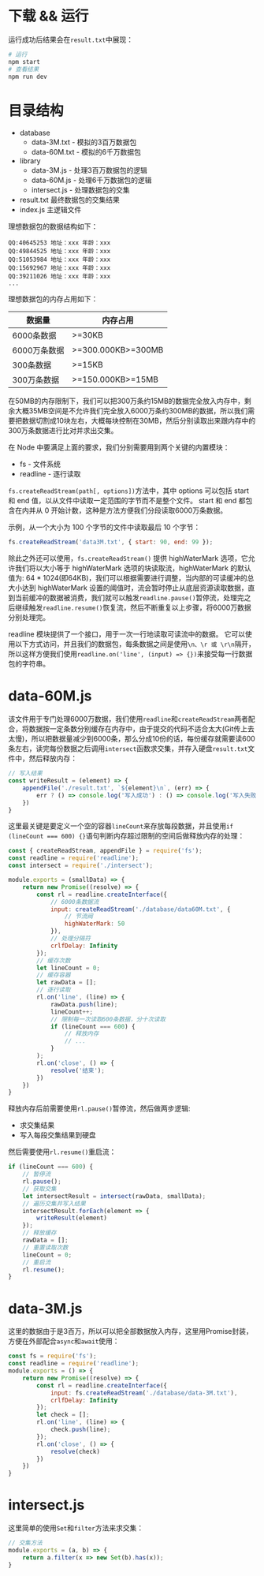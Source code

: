 # 下载 && 运行 

运行成功后结果会在`result.txt`中展现：
```bash
# 运行
npm start
# 查看结果
npm run dev
```

# 目录结构

- database
    - data-3M.txt - 模拟的3百万数据包
    - data-60M.txt - 模拟的6千万数据包
- library
    - data-3M.js - 处理3百万数据包的逻辑
    - data-60M.js - 处理6千万数据包的逻辑
    - intersect.js - 处理数据包的交集
- result.txt 最终数据包的交集结果
- index.js 主逻辑文件

理想数据包的数据结构如下：
```
QQ:40645253 地址：xxx 年龄：xxx
QQ:49844525 地址：xxx 年龄：xxx
QQ:51053984 地址：xxx 年龄：xxx
QQ:15692967 地址：xxx 年龄：xxx
QQ:39211026 地址：xxx 年龄：xxx
...
```
理想数据包的内存占用如下：

|数据量|内存占用|
|-|-|
|6000条数据|>=30KB|
|6000万条数据|>=300.000KB>=300MB|
|300条数据|>=15KB|
|300万条数据|>=150.000KB>=15MB|

在50MB的内存限制下，我们可以把300万条约15MB的数据完全放入内存中，剩余大概35MB空间是不允许我们完全放入6000万条约300MB的数据，所以我们需要把数据切割成10块左右，大概每块控制在30MB，然后分别读取出来跟内存中的300万条数据进行比对并求出交集。

在 Node 中要满足上面的要求，我们分别需要用到两个关键的内置模块：

- fs - 文件系统
- readline - 逐行读取

`fs.createReadStream(path[, options])`方法中，其中 options 可以包括 start 和 end 值，以从文件中读取一定范围的字节而不是整个文件。 start 和 end 都包含在内并从 0 开始计数，这种是方法方便我们分段读取6000万条数据。

示例，从一个大小为 100 个字节的文件中读取最后 10 个字节：
```js
fs.createReadStream('data3M.txt', { start: 90, end: 99 });
```

除此之外还可以使用，`fs.createReadStream()` 提供 highWaterMark 选项，它允许我们将以大小等于 highWaterMark 选项的块读取流，highWaterMark 的默认值为: 64 * 1024(即64KB)，我们可以根据需要进行调整，当内部的可读缓冲的总大小达到 highWaterMark 设置的阈值时，流会暂时停止从底层资源读取数据，直到当前缓冲的数据被消费，我们就可以触发`readline.pause()`暂停流，处理完之后继续触发`readline.resume()`恢复流，然后不断重复以上步骤，将6000万数据分别处理完。

readline 模块提供了一个接口，用于一次一行地读取可读流中的数据。 它可以使用以下方式访问，并且我们的数据包，每条数据之间是使用`\n、\r 或 \r\n`隔开，所以这样方便我们使用`readline.on('line', (input) => {})`来接受每一行数据包的字符串。

# data-60M.js

该文件用于专门处理6000万数据，我们使用`readline`和`createReadStream`两者配合，将数据按一定条数分别缓存在内存中，由于提交的代码不适合太大(Git传上去太慢)，所以把数据量减少到6000条，那么分成10份的话，每份缓存就需要读600条左右，读完每份数据之后调用`intersect`函数求交集，并存入硬盘`result.txt`文件中，然后释放内存：

```js
// 写入结果
const writeResult = (element) => {
    appendFile('./result.txt', `${element}\n`, (err) => {
        err ? () => console.log('写入成功') : () => console.log('写入失败');
    })
}
```
这里最关键是要定义一个空的容器`lineCount`来存放每段数据，并且使用`if (lineCount === 600) {}`语句判断内存超过限制的空间后做释放内存的处理：
```js
const { createReadStream, appendFile } = require('fs');
const readline = require('readline');
const intersect = require('./intersect');

module.exports = (smallData) => {
    return new Promise((resolve) => {
        const rl = readline.createInterface({
            // 6000条数据流
            input: createReadStream('./database/data60M.txt', {
                // 节流阀
                highWaterMark: 50
            }),
            // 处理分隔符
            crlfDelay: Infinity
        });
        // 缓存次数
        let lineCount = 0;
        // 缓存容器
        let rawData = [];
        // 逐行读取
        rl.on('line', (line) => {
            rawData.push(line);
            lineCount++;
            // 限制每一次读取600条数据，分十次读取
            if (lineCount === 600) {
                // 释放内存
                // ...
            }
        );
        rl.on('close', () => {
            resolve('结束');
        })
    })
}
```
释放内存后前需要使用`rl.pause()`暂停流，然后做两步逻辑:

- 求交集结果
- 写入每段交集结果到硬盘

然后需要使用`rl.resume()`重启流：
```js
if (lineCount === 600) {
    // 暂停流
    rl.pause();
    // 获取交集
    let intersectResult = intersect(rawData, smallData);
    // 遍历交集并写入结果
    intersectResult.forEach(element => {
        writeResult(element)
    });
    // 释放缓存
    rawData = [];
    // 重置读取次数
    lineCount = 0;
    // 重启流
    rl.resume();
}
```

# data-3M.js

这里的数据由于是3百万，所以可以把全部数据放入内存，这里用Promise封装，方便在外部配合`async`和`await`使用：
```js
const fs = require('fs');
const readline = require('readline');
module.exports = () => {
    return new Promise((resolve) => {
        const rl = readline.createInterface({
            input: fs.createReadStream('./database/data-3M.txt'),
            crlfDelay: Infinity
        });
        let check = [];
        rl.on('line', (line) => {
            check.push(line);
        });
        rl.on('close', () => {
            resolve(check)
        })
    })
}
```

# intersect.js

这里简单的使用`Set`和`filter`方法来求交集：
```js
// 交集方法
module.exports = (a, b) => {
    return a.filter(x => new Set(b).has(x));
}
```